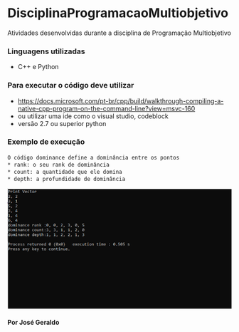 # DisciplinaProgramacaoMultiobjetivo
Atividades desenvolvidas durante a disciplina de Programação Multiobjetivo

### Linguagens utilizadas 
* C++ e Python
### Para executar o código deve utilizar 
* https://docs.microsoft.com/pt-br/cpp/build/walkthrough-compiling-a-native-cpp-program-on-the-command-line?view=msvc-160
* ou utilizar uma ide como o visual studio, codeblock
* versão 2.7 ou superior python

### Exemplo de execução
```
O código dominance define a dominância entre os pontos
* rank: o seu rank de dominância
* count: a quantidade que ele domina 
* depth: a profundidade de dominância
```
![](img%20multi/multi_dominance.png)


#### Por José Geraldo
